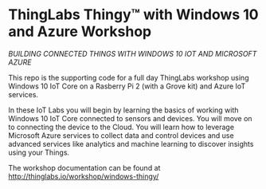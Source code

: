 # ThingLabs Thingy&trade; with Windows 10 and Azure Workshop
_BUILDING CONNECTED THINGS WITH WINDOWS 10 IOT AND MICROSOFT AZURE_

This repo is the supporting code for a full day ThingLabs workshop using Windows 10 IoT Core on a Rasberry Pi 2 (with a Grove kit) and Azure IoT services. 

In these IoT Labs you will begin by learning the basics of working with Windows 10 IoT Core connected to sensors and devices. You will move on to connecting the device to the Cloud. You will learn how to leverage Microsoft Azure services to collect data and control devices and use advanced services like analytics and machine learning to discover insights using your Things.

The workshop documentation can be found at http://thinglabs.io/workshop/windows-thingy/

